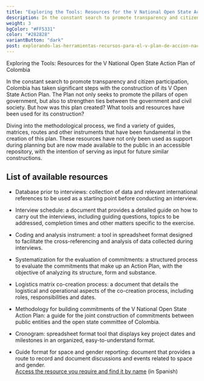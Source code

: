 ```yaml
---
title: "Exploring the Tools: Resources for the V National Open State Action Plan of Colombia"
description: In the constant search to promote transparency and citizen participation, Colombia has taken significant steps with the construction of its V Open State Action Plan.
weight: 3
bgColor: "#FF5331"
color: "#282828"
variantButton: "dark"
post: explorando-las-herramientas-recursos-para-el-v-plan-de-accion-nacional-de-estado-abierto-de-colombia
---
```


Exploring the Tools: Resources for the V National Open State Action Plan of Colombia

In the constant search to promote transparency and citizen participation, Colombia has taken significant steps with the construction of its V Open State Action Plan. The Plan not only seeks to promote the pillars of open government, but also to strengthen ties between the government and civil society. But how was this plan created? What tools and resources have been used for its construction?

Diving into the methodological process, we find a variety of guides, matrices, routes and other instruments that have been fundamental in the creation of this plan. These resources have not only been used as support during planning but are now made available to the public in an accessible repository, with the intention of serving as input for future similar constructions.

## List of available resources

- Database prior to interviews: collection of data and relevant international references to be used as a starting point before conducting an interview.

- Interview schedule: a document that provides a detailed guide on how to carry out the interviews, including guiding questions, topics to be addressed, completion times and other matters specific to the exercise.

- Coding and analysis instrument: a tool in spreadsheet format designed to facilitate the cross-referencing and analysis of data collected during interviews.

- Systematization for the evaluation of commitments: a structured process to evaluate the commitments that make up an Action Plan, with the objective of analyzing its structure, form and substance.

- Logistics matrix co-creation process: a document that details the logistical and operational aspects of the co-creation process, including roles, responsibilities and dates.

- Methodology for building commitments of the V National Open State Action Plan: a guide for the joint construction of commitments between public entities and the open state committee of Colombia.

- Cronogram: spreadsheet format tool that displays key project dates and milestones in an organized, easy-to-understand format.

- Guide format for space and gender reporting: document that provides a route to record and document discussions and events related to space and gender.\
  [Access the resource you require and find it by name](https://drive.google.com/drive/folders/10t5tZiB4U3smnGwBqthPfQsJJy_UYsLF) (in Spanish)
